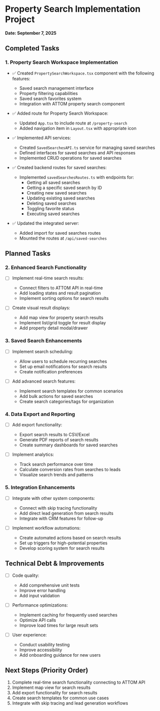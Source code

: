 # Property Search Implementation Project

**Date: September 7, 2025**

## Completed Tasks

### 1. Property Search Workspace Implementation

- ✅ Created `PropertySearchWorkspace.tsx` component with the following features:
  - Saved search management interface
  - Property filtering capabilities
  - Saved search favorites system
  - Integration with ATTOM property search component

- ✅ Added route for Property Search Workspace:
  - Updated `App.tsx` to include route at `/property-search`
  - Added navigation item in `Layout.tsx` with appropriate icon

- ✅ Implemented API services:
  - Created `SavedSearchesAPI.ts` service for managing saved searches
  - Defined interfaces for saved searches and API responses
  - Implemented CRUD operations for saved searches

- ✅ Created backend routes for saved searches:
  - Implemented `savedSearchesRoutes.ts` with endpoints for:
    - Getting all saved searches
    - Getting a specific saved search by ID
    - Creating new saved searches
    - Updating existing saved searches
    - Deleting saved searches
    - Toggling favorite status
    - Executing saved searches

- ✅ Updated the integrated server:
  - Added import for saved searches routes
  - Mounted the routes at `/api/saved-searches`

## Planned Tasks

### 2. Enhanced Search Functionality

- [ ] Implement real-time search results:
  - Connect filters to ATTOM API in real-time
  - Add loading states and result pagination
  - Implement sorting options for search results

- [ ] Create visual result displays:
  - Add map view for property search results
  - Implement list/grid toggle for result display
  - Add property detail modal/drawer

### 3. Saved Search Enhancements

- [ ] Implement search scheduling:
  - Allow users to schedule recurring searches
  - Set up email notifications for search results
  - Create notification preferences

- [ ] Add advanced search features:
  - Implement search templates for common scenarios
  - Add bulk actions for saved searches
  - Create search categories/tags for organization

### 4. Data Export and Reporting

- [ ] Add export functionality:
  - Export search results to CSV/Excel
  - Generate PDF reports of search results
  - Create summary dashboards for saved searches

- [ ] Implement analytics:
  - Track search performance over time
  - Calculate conversion rates from searches to leads
  - Visualize search trends and patterns

### 5. Integration Enhancements

- [ ] Integrate with other system components:
  - Connect with skip tracing functionality
  - Add direct lead generation from search results
  - Integrate with CRM features for follow-up

- [ ] Implement workflow automations:
  - Create automated actions based on search results
  - Set up triggers for high-potential properties
  - Develop scoring system for search results

## Technical Debt & Improvements

- [ ] Code quality:
  - Add comprehensive unit tests
  - Improve error handling
  - Add input validation

- [ ] Performance optimizations:
  - Implement caching for frequently used searches
  - Optimize API calls
  - Improve load times for large result sets

- [ ] User experience:
  - Conduct usability testing
  - Improve accessibility
  - Add onboarding guidance for new users

## Next Steps (Priority Order)

1. Complete real-time search functionality connecting to ATTOM API
2. Implement map view for search results
3. Add export functionality for search results
4. Create search templates for common use cases
5. Integrate with skip tracing and lead generation workflows
